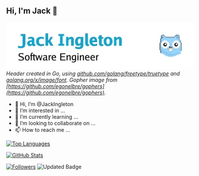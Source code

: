 ## Hi, I'm Jack 👋
![header](header.png)
*Header created in Go, using [github.com/golang/freetype/truetype](https://github.com/golang/freetype/truetype) and [golang.org/x/image/font](https://pkg.go.dev/golang.org/x/image/font). Gopher image from [https://github.com/egonelbre/gophers](https://github.com/egonelbre/gophers).* 


- 👋 Hi, I’m @JackIngleton
- 👀 I’m interested in ...
- 🌱 I’m currently learning ...
- 💞️ I’m looking to collaborate on ...
- 📫 How to reach me ...

[![Top Languages](https://github-readme-stats-cyan-ten.vercel.app/api/top-langs/?username=jackingleton&layout=compact)](https://github.com/JackIngleton/JackIngleton)

[![GitHub Stats](https://github-readme-stats-cyan-ten.vercel.app/api?username=jackingleton&count_private=true&show_icons=true)](https://github.com/JackIngleton/JackIngleton)

[![Followers](https://img.shields.io/github/followers/jackingleton?style=social)](https://github.com/JackIngleton?tab=followers)
![Updated Badge](https://badges.pufler.dev/updated/jackingleton/jackingleton)
